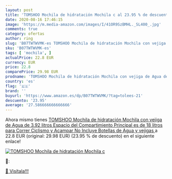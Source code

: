 ```yaml
---
layout: post
title: 'TOMSHOO Mochila de hidratación Mochila c al 23.95 % de descuento'
date: 2020-08-16 17:46:15
image: 'https://m.media-amazon.com/images/I/41OR9SzBMHL._SL400_.jpg'
comments: true
category: ofertas
author: ring
slug: 'B07TWTWVMK-es TOMSHOO Mochila de hidratación Mochila con vejiga de Agua...'
sku: 'B07TWTWVMK-es'
tags: [ 'mochila', ]
actualPrice: 22.8 EUR
currency: EUR
price: 22.8
comparePrice: 29.98 EUR
prodname: 'TOMSHOO Mochila de hidratación Mochila con vejiga de Agua de 3.92 litros  Espacio del Compartimiento Principal es de 18 litros para Correr Ciclismo y Acampar  No Incluye Botellas de Agua y vejigas '
country: 'es'
flag: '🇪🇸'
brand: ''
buyurl: 'https://www.amazon.es/dp/B07TWTWVMK/?tag=tolees-21'
descuento: '23.95'
average: '27.586666666666666'
---
```


Ahora mismo tienes [TOMSHOO Mochila de hidratación Mochila con vejiga de Agua de 3.92 litros  Espacio del Compartimiento Principal es de 18 litros para Correr Ciclismo y Acampar  No Incluye Botellas de Agua y vejigas ](https://www.amazon.es/dp/B07TWTWVMK/?tag=tolees-21) a 22.8 EUR (original: 29.98 EUR) (23.95 %  de descuento) en el siguiente enlace!

[![TOMSHOO Mochila de hidratación Mochila c](https://m.media-amazon.com/images/I/41OR9SzBMHL._SL400_.jpg)](https://www.amazon.es/dp/B07TWTWVMK/?tag=tolees-21)

🔎:


[🛒 Visítala!!!](https://www.amazon.es/dp/B07TWTWVMK/?tag=tolees-21)
